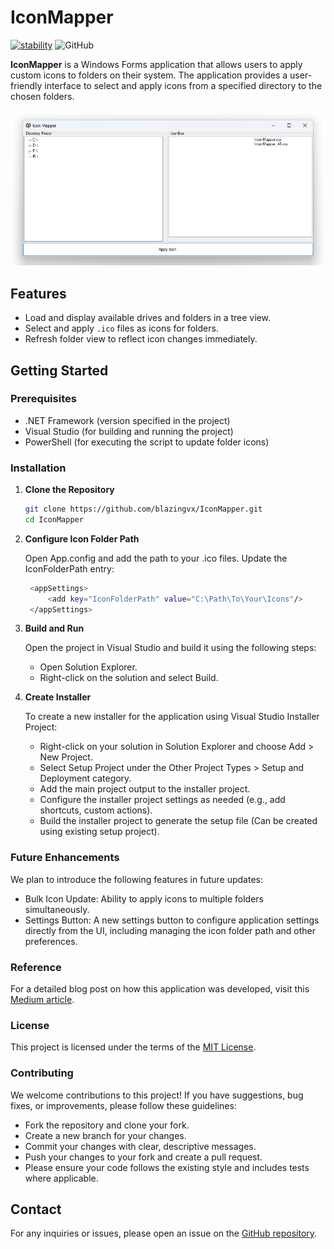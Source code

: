 # IconMapper

[![stability](https://img.shields.io/badge/stability-experimental-orange.svg)](https://github.com/blazingvx/IconMapper)
![GitHub](https://img.shields.io/github/license/blazingvx/IconMapper?style=plastic)

**IconMapper** is a Windows Forms application that allows users to apply custom icons to folders on their system. The application provides a user-friendly interface to select and apply icons from a specified directory to the chosen folders.

![application_image](./Screenshot/Application_Preview.png)

## Features

- Load and display available drives and folders in a tree view.
- Select and apply `.ico` files as icons for folders.
- Refresh folder view to reflect icon changes immediately.

## Getting Started

### Prerequisites

- .NET Framework (version specified in the project)
- Visual Studio (for building and running the project)
- PowerShell (for executing the script to update folder icons)

### Installation

1. **Clone the Repository**

   ```bash
   git clone https://github.com/blazingvx/IconMapper.git
   cd IconMapper
    ```

2. **Configure Icon Folder Path**

    Open App.config and add the path to your .ico files. Update the IconFolderPath entry:

   ```bash
    <appSettings>
        <add key="IconFolderPath" value="C:\Path\To\Your\Icons"/>
    </appSettings>


3. **Build and Run**

    Open the project in Visual Studio and build it using the following steps:

    - Open Solution Explorer.
    - Right-click on the solution and select Build.

4. **Create Installer**

    To create a new installer for the application using Visual Studio Installer Project:

    - Right-click on your solution in Solution Explorer and choose Add > New Project.
    - Select Setup Project under the Other Project Types > Setup and Deployment category.
    - Add the main project output to the installer project.
    - Configure the installer project settings as needed (e.g., add shortcuts, custom actions).
    - Build the installer project to generate the setup file (Can be created using existing setup project).

### Future Enhancements

We plan to introduce the following features in future updates:

- Bulk Icon Update: Ability to apply icons to multiple folders simultaneously.
- Settings Button: A new settings button to configure application settings directly from the UI, including managing the icon folder path and other preferences.

### Reference

For a detailed blog post on how this application was developed, visit this [Medium article](https://medium.com/@vedantsoodblog/iconmapper-simplify-customizing-folder-icons-on-windows-3f03198555c7).

### License

This project is licensed under the terms of the [MIT License](LICENSE).

### Contributing

We welcome contributions to this project! If you have suggestions, bug fixes, or improvements, please follow these guidelines:

- Fork the repository and clone your fork.
- Create a new branch for your changes.
- Commit your changes with clear, descriptive messages.
- Push your changes to your fork and create a pull request.
- Please ensure your code follows the existing style and includes tests where applicable.

## Contact

For any inquiries or issues, please open an issue on the [GitHub repository](https://github.com/blazingvx/IconMapper/issues).

